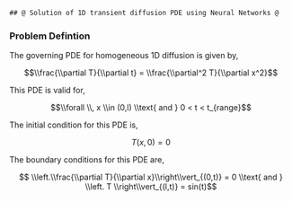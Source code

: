 ```diff
## @ Solution of 1D transient diffusion PDE using Neural Networks @
```


### Problem Defintion ##
The governing PDE for homogeneous 1D diffusion is given by,

$$\\frac{\\partial T}{\\partial t} = \\frac{\\partial^2 T}{\\partial x^2}$$ 

This PDE is valid for,

$$\\forall \\, x \\in (0,l) \\text{ and } 0 < t < t_{range}$$

The initial condition for this PDE is, 

$$T(x, 0) = 0 $$

The boundary conditions for this PDE are,

$$ \\left.\\frac{\\partial T}{\\partial x}\\right\\vert_{(0,t)} = 0 \\text{ and } \\left. T \\right\\vert_{(l,t)} = sin(t)$$
